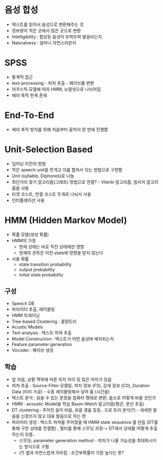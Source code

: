 # 음성 합성
- 텍스트를 읽어서 음성으로 변환해주는 것
- 정보량이 적은 곳에서 많은 곳으로 변환
- Intelligibility : 합성된 음성이 또박또박 발음되는지
- Naturalness : 얼마나 자연스러운지

# SPSS
- 통계적 접근
- text-processing - 피처 추출 - 웨이브폼 변환
- 어쿠스틱 모델에 따라 HMM, 뉴럴넷으로 나뉘어짐
- 에러 축적 한계 존재

# End-To-End
- 에러 축적 방지를 위해 처음부터 끝까지 한 번에 진행함

# Unit-Selection Based
- 딥러닝 이전의 방법
- 작은 speech unit을 쪼개고 이를 합쳐서 잇는 방법으로 구현함
- Unit (syllable, Diphones)로 나눔
- 최단거리 찾기 알고리즘(그래프) 방법으로 연결? - Viterbi 알고리즘, 빔서치 알고리즘을 사용
- 타겟 코스트, 연결 코스트 두개로 나눠서 사용
- 인터풀레이션 사용

# HMM (Hidden Markov Model)
- 확률 모델(생성 확률)
- HMM의 가정
  - 현재 상태는 바로 직전 상태에만 영향
  - 현재의 관측은 이전 state에 영향을 받지 않는다
- 사용 확률
  - state transition probability
  - output probability
  - initial state probability

## 구성
- Speech DB
- 파라미터 추출, 레이블링
- HMM 트레이닝
- Tree-based Clustering : 결정트리
- Acustic Models
- Text analysis : 텍스트 피쳐 추출
- Model Construction : 텍스트가 어떤 음성에 매치되는지
- Feature parameter generation
- Vocoder : 웨이브 생성

## 학습
- 앞 자음, 상황 맥락에 따른 피치 차이 등 많은 차이가 있음
- 피처 추출 : Source-Filter 모델링, 피치 정보 (F0), 강세 정보 (C0), Duration Data (미리 가공) - 수동 레이블링해서 넣어 줌 (시간을)
- 텍스트 분석 : 읽을 수 있는 문장을 컴퓨터 형태로 변환; 음소로 어떻게 바꿀 것인가
- HMM : acoustic Model을 학습 Baum-Welch 알고리즘(평균, 분산 추출)
- DT clustering : 주어진 음이 비음, 유음 경음 등등.. 으로 트리 분석(?) - 세세한 발음을 신경쓰지 않고 대표 발음으로 하는 편
- 파라미터 생성 : 텍스트 피쳐를 주어졌을 때 HMM state sequence 를 만듬 (DT를 통해 구한 상태를 연결함) , 필터를 통해 스무딩 과정-> DT에서 상태를 어떻게 추출하는지 모름..
  - 스무딩; parameter generation method - 피처가 나올 가능성을 최대화시키는 방식으로 구함
  - (?) 옆과 자연스럽게 이어짐 : 조건부확률이 가장 높다는 뜻?